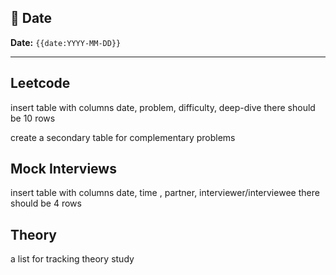 ## 📅 Date
**Date:** `{{date:YYYY-MM-DD}}`

---
## Leetcode 
insert table with columns date, problem, difficulty, deep-dive
there should be 10 rows

create a secondary table for complementary problems

## Mock Interviews
insert table with columns date, time , partner, interviewer/interviewee
there should be 4 rows

## Theory
a list for tracking theory study 
